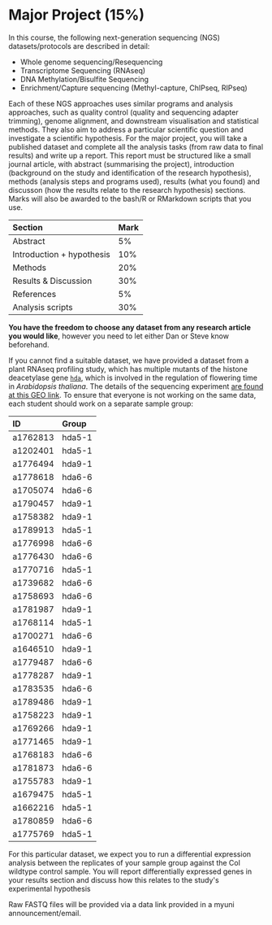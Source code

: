 # Major Project (15%)

In this course, the following next-generation sequencing (NGS) datasets/protocols are described in detail:

- Whole genome sequencing/Resequencing
- Transcriptome Sequencing (RNAseq)
- DNA Methylation/Bisulfite Sequencing
- Enrichment/Capture sequencing (Methyl-capture, ChIPseq, RIPseq)

Each of these NGS approaches uses similar programs and analysis approaches, such as quality control (quality and sequencing adapter trimming), genome alignment, and downstream visualisation and statistical methods. They also aim to address a particular scientific question and investigate a scientific hypothesis. For the major project, you will take a published dataset and complete all the analysis tasks (from raw data to final results) and write up a report. This report must be structured like a small journal article, with abstract (summarising the project), introduction (background on the study and identification of the research hypothesis), methods (analysis steps and programs used), results (what you found) and discusson (how the results relate to the research hypothesis) sections. Marks will also be awarded to the bash/R or RMarkdown scripts that you use.

|Section                    |Mark |
|:--------------------------|:----|
|Abstract                   |5%   |
|Introduction + hypothesis  |10%  |
|Methods                    |20%  |
|Results & Discussion       |30%  |
|References                 |5%   |
|Analysis scripts           |30%  |

**You have the freedom to choose any dataset from any research article you would like**, however you need to let either Dan or Steve know beforehand.

If you cannot find a suitable dataset, we have provided a dataset from a plant RNAseq profiling study, which has multiple mutants of the histone deacetylase gene [`hda`](https://www.ncbi.nlm.nih.gov/pmc/articles/PMC4848314/), which is involved in the regulation of flowering time in *Arabidopsis thaliana*. The details of the sequencing experiment [are found at this GEO link](https://www.ncbi.nlm.nih.gov/geo/query/acc.cgi?acc=GSE78946). To ensure that everyone is not working on the same data, each student should work on a separate sample group:

|ID      |Group |
|:-------|:-----|
|a1762813|hda5-1|
|a1202401|hda5-1|
|a1776494|hda9-1|
|a1778618|hda6-6|
|a1705074|hda6-6|
|a1790457|hda9-1|
|a1758382|hda9-1|
|a1789913|hda5-1|
|a1776998|hda6-6|
|a1776430|hda6-6|
|a1770716|hda5-1|
|a1739682|hda6-6|
|a1758693|hda6-6|
|a1781987|hda9-1|
|a1768114|hda5-1|
|a1700271|hda6-6|
|a1646510|hda9-1|
|a1779487|hda6-6|
|a1778287|hda9-1|
|a1783535|hda6-6|
|a1789486|hda9-1|
|a1758223|hda9-1|
|a1769266|hda9-1|
|a1771465|hda9-1|
|a1768183|hda6-6|
|a1781873|hda6-6|
|a1755783|hda9-1|
|a1679475|hda5-1|
|a1662216|hda5-1|
|a1780859|hda6-6|
|a1775769|hda5-1|


For this particular dataset, we expect you to run a differential expression analysis between the replicates of your sample group against the Col wildtype control sample. You will report differentially expressed genes in your results section and discuss how this relates to the study's experimental hypothesis

Raw FASTQ files will be provided via a data link provided in a myuni announcement/email.
